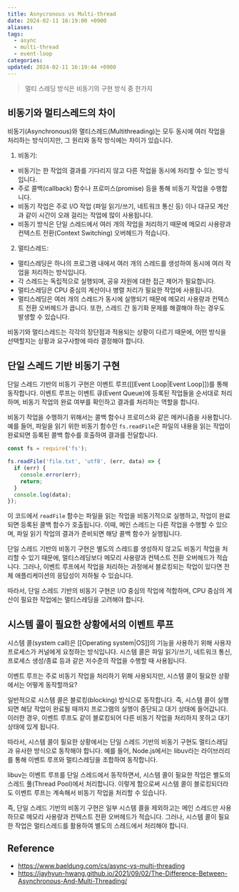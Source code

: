 ```yaml
---
title: Asnycronous vs Multi-thread
date: 2024-02-11 16:19:00 +0900
aliases: 
tags:
  - async
  - multi-thread
  - event-loop
categories: 
updated: 2024-02-11 16:19:44 +0900
---
```


> 멀티 스레딩 방식은 비동기의 구현 방식 중 한가지

## 비동기와 멀티스레드의 차이

비동기(Asynchronous)와 멀티스레드(Multithreading)는 모두 동시에 여러 작업을 처리하는 방식이지만, 그 원리와 동작 방식에는 차이가 있습니다.

1. 비동기:
- 비동기는 한 작업의 결과를 기다리지 않고 다른 작업을 동시에 처리할 수 있는 방식입니다.
- 주로 콜백(callback) 함수나 프로미스(promise) 등을 통해 비동기 작업을 수행합니다.
- 비동기 작업은 주로 I/O 작업 (파일 읽기/쓰기, 네트워크 통신 등) 이나 대규모 계산과 같이 시간이 오래 걸리는 작업에 많이 사용됩니다.
- 비동기 방식은 단일 스레드에서 여러 개의 작업을 처리하기 때문에 메모리 사용량과 컨텍스트 전환(Context Switching) 오버헤드가 적습니다.

2. 멀티스레드:
- 멀티스레딩은 하나의 프로그램 내에서 여러 개의 스레드를 생성하여 동시에 여러 작업을 처리하는 방식입니다.
- 각 스레드는 독립적으로 실행되며, 공유 자원에 대한 접근 제어가 필요합니다.
- 멀티스레딩은 CPU 중심의 계산이나 병렬 처리가 필요한 작업에 사용됩니다.
- 멀티스레딩은 여러 개의 스레드가 동시에 실행되기 때문에 메모리 사용량과 컨텍스트 전환 오버헤드가 큽니다. 또한, 스레드 간 동기화 문제를 해결해야 하는 경우도 발생할 수 있습니다.

비동기와 멀티스레드는 각각의 장단점과 적용되는 상황이 다르기 때문에, 어떤 방식을 선택할지는 상황과 요구사항에 따라 결정해야 합니다.

## 단일 스레드 기반 비동기 구현

단일 스레드 기반의 비동기 구현은 이벤트 루프([[Event Loop|Event Loop]])를 통해 동작합니다. 이벤트 루프는 이벤트 큐(Event Queue)에 등록된 작업들을 순서대로 처리하며, 비동기 작업의 완료 여부를 확인하고 결과를 처리하는 역할을 합니다.

비동기 작업을 수행하기 위해서는 콜백 함수나 프로미스와 같은 메커니즘을 사용합니다. 예를 들어, 파일을 읽기 위한 비동기 함수인 `fs.readFile`은 파일의 내용을 읽는 작업이 완료되면 등록된 콜백 함수를 호출하여 결과를 전달합니다.

```javascript
const fs = require('fs');

fs.readFile('file.txt', 'utf8', (err, data) => {
  if (err) {
    console.error(err);
    return;
  }
  console.log(data);
});
```

이 코드에서 `readFile` 함수는 파일을 읽는 작업을 비동기적으로 실행하고, 작업이 완료되면 등록된 콜백 함수가 호출됩니다. 이때, 메인 스레드는 다른 작업을 수행할 수 있으며, 파일 읽기 작업의 결과가 준비되면 해당 콜백 함수가 실행됩니다.

단일 스레드 기반의 비동기 구현은 별도의 스레드를 생성하지 않고도 비동기 작업을 처리할 수 있기 때문에, 멀티스레딩보다 메모리 사용량과 컨텍스트 전환 오버헤드가 적습니다. 그러나, 이벤트 루프에서 작업을 처리하는 과정에서 블로킹되는 작업이 있다면 전체 애플리케이션의 응답성이 저하될 수 있습니다.

따라서, 단일 스레드 기반의 비동기 구현은 I/O 중심의 작업에 적합하며, CPU 중심의 계산이 필요한 작업에는 멀티스레딩을 고려해야 합니다.

## 시스템 콜이 필요한 상황에서의 이벤트 루프

시스템 콜(system call)은 [[Operating system|OS]]의 기능을 사용하기 위해 사용자 프로세스가 커널에게 요청하는 방식입니다. 시스템 콜은 파일 읽기/쓰기, 네트워크 통신, 프로세스 생성/종료 등과 같은 저수준의 작업을 수행할 때 사용됩니다.

이벤트 루프는 주로 비동기 작업을 처리하기 위해 사용되지만, 시스템 콜이 필요한 상황에서는 어떻게 동작할까요?

일반적으로 시스템 콜은 블로킹(blocking) 방식으로 동작합니다. 즉, 시스템 콜이 실행되면 해당 작업이 완료될 때까지 프로그램의 실행이 중단되고 대기 상태에 들어갑니다. 이러한 경우, 이벤트 루프도 같이 블로킹되어 다른 비동기 작업을 처리하지 못하고 대기 상태에 있게 됩니다.

따라서, 시스템 콜이 필요한 상황에서는 단일 스레드 기반의 비동기 구현도 멀티스레딩과 유사한 방식으로 동작해야 합니다. 예를 들어, Node.js에서는 libuv라는 라이브러리를 통해 이벤트 루프와 멀티스레딩을 조합하여 동작합니다.

libuv는 이벤트 루프를 단일 스레드에서 동작하면서, 시스템 콜이 필요한 작업은 별도의 스레드 풀(Thread Pool)에서 처리합니다. 이렇게 함으로써 시스템 콜이 블로킹되더라도 이벤트 루프는 계속해서 비동기 작업을 처리할 수 있습니다.

즉, 단일 스레드 기반의 비동기 구현은 일부 시스템 콜을 제외하고는 메인 스레드만 사용하므로 메모리 사용량과 컨텍스트 전환 오버헤드가 적습니다. 그러나, 시스템 콜이 필요한 작업은 멀티스레드를 활용하여 별도의 스레드에서 처리해야 합니다.

## Reference

- https://www.baeldung.com/cs/async-vs-multi-threading
 - https://jayhyun-hwang.github.io/2021/09/02/The-Difference-Between-Asynchronous-And-Multi-Threading/
